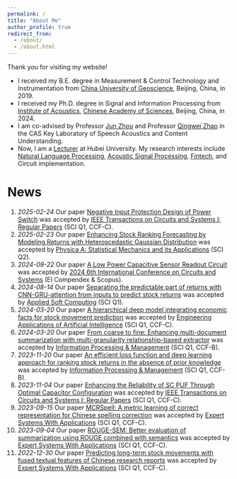 ```yaml
---
permalink: /
title: "About Me"
author_profile: true
redirect_from:
  - /about/
  - /about.html
---
```


Thank you for visiting my website!

- I received my B.E. degree in Measurement & Control Technology and Instrumentation from [China University of Geoscience](https://www.cugb.edu.cn/), Beijing, China, in 2019.
- I received my Ph.D. degree in Signal and Information Processing from [Institute of Acoustics](http://www.ioa.ac.cn/), [Chinese Academy of Sciences](https://www.cas.cn/), Beijing, China, in 2024. 
- I am co-advised by Professor [Jun Zhou](https://people.ucas.ac.cn/~0073826) and Professor [Qingwei Zhao](https://people.ucas.ac.cn/~0000303) in the CAS Key Laboratory of Speech Acoustics and Content Understanding. 
- Now, I am a [Lecturer](https://sme.hubu.edu.cn/info/1252/1672.htm) at Hubei University. My research interests include [Natural Language Processing](https://en.wikipedia.org/wiki/Natural_language_processing), [Acoustic Signal Processing](https://en.wikipedia.org/wiki/Audio_signal_processing), [Fintech](https://en.wikipedia.org/wiki/Fintech), and Circuit implementation.

News
======
1. *2025-02-24* Our paper [Negative Input Protection Design of Power Switch](https://ieeexplore.ieee.org/document/10918866) was accepted by [IEEE Transactions on Circuits and Systems I: Regular Papers](https://ieeexplore.ieee.org/xpl/RecentIssue.jsp?punumber=8919) (SCI Q1, CCF-C).
1. *2025-02-23* Our paper [Enhancing Stock Ranking Forecasting by Modeling Returns with Heteroscedastic Gaussian Distribution](https://doi.org/10.1016/j.physa.2025.130442) was accepted by [Physica A: Statistical Mechanics and its Applications](https://www.sciencedirect.com/journal/physica-a-statistical-mechanics-and-its-applications) (SCI Q2).
1. *2024-09-22* Our paper [A Low Power Capacitive Sensor Readout Circuit](https://ieeexplore.ieee.org/document/10846711) was accepted by [2024 6th International Conference on Circuits and Systems](https://ieeexplore.ieee.org/xpl/conhome/10845916/proceeding) (EI Compendex & Scopus).
1. *2024-08-14* Our paper [Separating the predictable part of returns with CNN-GRU-attention from inputs to predict stock returns](https://doi.org/10.1016/j.asoc.2024.112116) was accepted by [Applied Soft Computing](https://www.sciencedirect.com/journal/applied-soft-computing) (SCI Q1).
1. *2024-03-20* Our paper [
A hierarchical deep model integrating economic facts for stock movement prediction](https://doi.org/10.1016/j.engappai.2024.108320) was accepted by [Engineering Applications of Artificial Intelligence](https://www.sciencedirect.com/journal/engineering-applications-of-artificial-intelligence) (SCI Q1, CCF-C).
1. *2024-03-20* Our paper [From coarse to fine: Enhancing multi-document summarization with multi-granularity relationship-based extractor](https://doi.org/10.1016/j.ipm.2024.103696) was accepted by [Information Processing & Management](https://www.sciencedirect.com/journal/information-processing-and-management) (SCI Q1, CCF-B).
1. *2023-11-20* Our paper [An efficient loss function and deep learning approach for ranking stock returns in the absence of prior knowledge](https://www.sciencedirect.com/science/article/pii/S0306457323003163) was accepted by [Information Processing & Management](https://www.sciencedirect.com/journal/information-processing-and-management) (SCI Q1, CCF-B).
1. *2023-11-04* Our paper [Enhancing the Reliability of SC PUF Through Optimal Capacitor Configuration](https://ieeexplore.ieee.org/document/10308533) was accepted by [IEEE Transactions on Circuits and Systems I: Regular Papers](https://ieeexplore.ieee.org/xpl/RecentIssue.jsp?punumber=8919) (SCI Q1, CCF-C).
1. *2023-09-15* Our paper [MCRSpell: A metric learning of correct representation for Chinese spelling correction](https://www.sciencedirect.com/science/article/pii/S0957417423020158) was accepted by [Expert Systems With Applications](https://www.sciencedirect.com/journal/expert-systems-with-applications) (SCI Q1, CCF-C).
1. *2023-09-04* Our paper [ROUGE-SEM: Better evaluation of summarization using ROUGE combined with semantics](https://www.sciencedirect.com/science/article/abs/pii/S0957417423018663) was accepted by [Expert Systems With Applications](https://www.sciencedirect.com/journal/expert-systems-with-applications) (SCI Q1, CCF-C).
1. *2022-12-30* Our paper [Predicting long-term stock movements with fused textual features of Chinese research reports](https://www.sciencedirect.com/science/article/abs/pii/S0957417422014427) was accepted by [Expert Systems With Applications](https://www.sciencedirect.com/journal/expert-systems-with-applications) (SCI Q1, CCF-C).